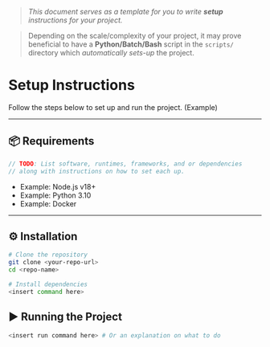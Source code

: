> *This document serves as a template for you to write **setup** instructions for your project.* 

> Depending on the scale/complexity of your project, it may prove beneficial to have a **Python/Batch/Bash** script in the `scripts/` directory which *automatically sets-up* the project.

# Setup Instructions

Follow the steps below to set up and run the project. (Example)

---

## 📦 Requirements
``` c
// TODO: List software, runtimes, frameworks, and or dependencies
// along with instructions on how to set each up.
```
- Example: Node.js v18+
- Example: Python 3.10
- Example: Docker

---

## ⚙️ Installation
``` bash
# Clone the repository
git clone <your-repo-url>
cd <repo-name>

# Install dependencies
<insert command here>
```

## ▶️ Running the Project
``` bash
<insert run command here> # Or an explanation on what to do
```
